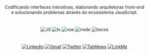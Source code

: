 
<div align='center'>
 
 
Codificando interfaces interativas, elaborando arquiteturas front-end <br> e solucionando problemas através do ecossistema JavaScript.
#
![JS](https://img.shields.io/badge/javascript-0D1117?style=for-the-badge&logo=javascript&logoColor=F7DF1E)
![ts](https://img.shields.io/badge/typescript-0D1117?style=for-the-badge&logo=typescript&logoColor=007ACC)
![vue](https://img.shields.io/badge/vuejs-0D1117?style=for-the-badge&logo=vue.js&logoColor=4FC08D)
![node](https://img.shields.io/badge/nodejs-0D1117?style=for-the-badge&logo=node.js&logoColor=green)
![twcss](https://img.shields.io/badge/TailwindCSS-0D1117?style=for-the-badge&logo=tailwind-css&logoColor=38B2AC)

#

[![Linkedin](https://img.shields.io/badge/LinkedIn-0D1117?style=for-the-badge&logo=linkedin&logoColor=0077B5)](https://www.linkedin.com/in/jonatasquirino/)
 <a href = "mailto:quirinoj02@gmail.com">![Gmail](https://img.shields.io/badge/Gmail-0D1117?style=for-the-badge&logo=gmail&logoColor=red)</a>
[![Twitter](https://img.shields.io/badge/Twitter-0D1117?style=for-the-badge&logo=twitter&logoColor=2a6199)](https://twitter.com/ojonatasquirino)
[![TabNews](https://img.shields.io/badge/tabnews-0D1117?style=for-the-badge&logo=Databricks&logoColor=fff)](https://www.tabnews.com.br/ojonatasquirino)
[![LinkMe](https://img.shields.io/badge/linkMe-0D1117?style=for-the-badge&logo=upcloud&logoColor=fff)](https://bit.ly/linkquirino)





</div>

